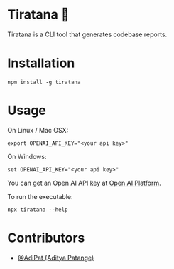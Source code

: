 # Tiratana 💎

Tiratana is a CLI tool that generates codebase reports.

# Installation 

`npm install -g tiratana`

# Usage 

On Linux / Mac OSX:

`export OPENAI_API_KEY="<your api key>"`

On Windows: 

`set OPENAI_API_KEY="<your api key>"`

You can get an Open AI API key at [Open AI Platform](https://platform.openai.com/). 

To run the executable:

`npx tiratana --help`

# Contributors
- [@AdiPat (Aditya Patange)](https://www.github.com/AdiPat)